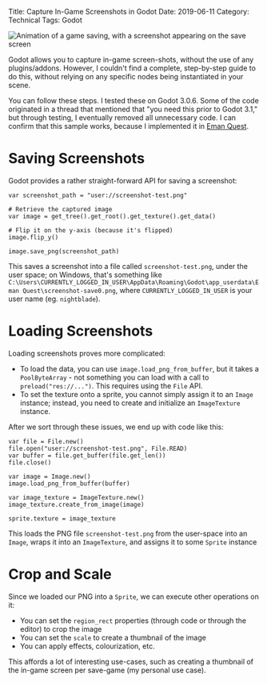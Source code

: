 Title: Capture In-Game Screenshots in Godot
Date: 2019-06-11
Category: Technical
Tags: Godot

![Animation of a game saving, with a screenshot appearing on the save screen](https://i.imgur.com/OlsyPli.gif)

Godot allows you to capture in-game screen-shots, without the use of any plugins/addons. However, I couldn't find a complete, step-by-step guide to do this, without relying on any specific nodes being instantiated in your scene.

You can follow these steps. I tested these on Godot 3.0.6. Some of the code originated in a thread that mentioned that "you need this prior to Godot 3.1," but through testing, I eventually removed all unnecessary code. I can confirm that this sample works, because I implemented it in [Eman Quest](https://twitter.com/search?q=%23EmanQuest).

# Saving Screenshots

Godot provides a rather straight-forward API for saving a screenshot:

```
var screenshot_path = "user://screenshot-test.png"

# Retrieve the captured image
var image = get_tree().get_root().get_texture().get_data()

# Flip it on the y-axis (because it's flipped)
image.flip_y()

image.save_png(screenshot_path)
```

This saves a screenshot into a file called `screenshot-test.png`, under the user space; on Windows, that's something like `C:\Users\CURRENTLY_LOGGED_IN_USER\AppData\Roaming\Godot\app_userdata\Eman Quest\screenshot-save0.png`, where `CURRENTLY_LOGGED_IN_USER` is your user name (eg. `nightblade`).

# Loading Screenshots

Loading screenshots proves more complicated:

- To load the data, you can use `image.load_png_from_buffer`, but it takes a `PoolByteArray` - not something you can load with a call to `preload("res://...")`. This requires using the `File` API.
- To set the texture onto a sprite, you cannot simply assign it to an `Image` instance; instead, you need to create and initialize an `ImageTexture` instance.

After we sort through these issues, we end up with code like this:

```
var file = File.new()
file.open("user://screenshot-test.png", File.READ)
var buffer = file.get_buffer(file.get_len())
file.close()

var image = Image.new()
image.load_png_from_buffer(buffer)

var image_texture = ImageTexture.new()
image_texture.create_from_image(image)

sprite.texture = image_texture
```

This loads the PNG file `screenshot-test.png` from the user-space into an `Image`, wraps it into an `ImageTexture`, and assigns it to some `Sprite` instance

# Crop and Scale

Since we loaded our PNG into a `Sprite`, we can execute other operations on it:

- You can set the `region_rect` properties (through code or through the editor) to crop the image
- You can set the `scale` to create a thumbnail of the image
- You can apply effects, colourization, etc.

This affords a lot of interesting use-cases, such as creating a thumbnail of the in-game screen per save-game (my personal use case).